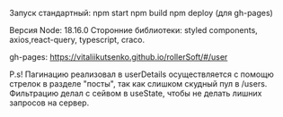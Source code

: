 Запуск стандартный: npm start
                    npm build
                    npm deploy (для gh-pages)

Версия Node: 18.16.0
Сторонние библиотеки: 
  styled components,
  axios,react-query,
  typescript,
  craco.

gh-pages: https://vitaliikutsenko.github.io/rollerSoft/#/user

P.s!
Пагинацию реализовал в userDetails осуществляется с помощю стрелок 
в разделе "посты", так как слишком скудный пул в /users.
Фильтрацию делал с сейвом в useState, чтобы не делать лишних запросов на сервер.
